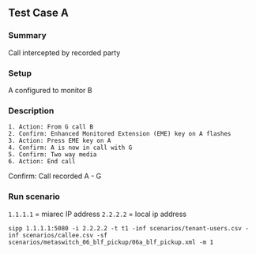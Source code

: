 ## Test Case A
### Summary
Call intercepted by recorded party
### Setup
A configured to monitor B
### Description
	1. Action: From G call B
	2. Confirm: Enhanced Monitored Extension (EME) key on A flashes
	3. Action: Press EME key on A
	4. Confirm: A is now in call with G
	5. Confirm: Two way media
	6. Action: End call
Confirm: Call recorded A - G

### Run scenario

`1.1.1.1` = miarec IP address
`2.2.2.2` = local ip address

```
sipp 1.1.1.1:5080 -i 2.2.2.2 -t t1 -inf scenarios/tenant-users.csv -inf scenarios/callee.csv -sf scenarios/metaswitch_06_blf_pickup/06a_blf_pickup.xml -m 1
```

